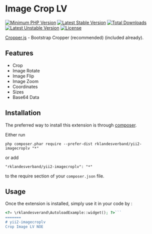 
Image Crop LV
=============

[![Minimum PHP Version](http://img.shields.io/badge/php-%3E%3D%205.3-8892BF.svg)](https://php.net/)
[![Latest Stable Version](https://poser.pugx.org/bilginnet/yii2-cropper/v/stable)](https://packagist.org/packages/bilginnet/yii2-cropper)
[![Total Downloads](https://poser.pugx.org/bilginnet/yii2-cropper/downloads)](https://packagist.org/packages/bilginnet/yii2-cropper)
[![Latest Unstable Version](https://poser.pugx.org/bilginnet/yii2-cropper/v/unstable)](https://packagist.org/packages/bilginnet/yii2-cropper)
[![License](https://poser.pugx.org/bilginnet/yii2-cropper/license)](https://packagist.org/packages/bilginnet/yii2-cropper)

<a href="https://fengyuanchen.github.io/cropper/" target="_blank">Cropper.js</a> - Bootstrap Cropper (recommended) (included already).

Features
------------
+ Crop
+ Image Rotate
+ Image Flip
+ Image Zoom
+ Coordinates
+ Sizes
+ Base64 Data

Installation
------------

The preferred way to install this extension is through [composer](http://getcomposer.org/download/).

Either run

```
php composer.phar require --prefer-dist rklandesverband/yii2-imagecroplv "*"
```

or add

```
"rklandesverband/yii2-imagecroplv": "*"
```

to the require section of your `composer.json` file.


Usage
-----

Once the extension is installed, simply use it in your code by  :

```php
<?= \rklandesverand\AutoloadExample::widget(); ?>```
=======
# yii2-imagecroplv
Crop Image LV NOE
